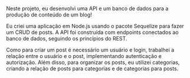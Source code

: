 Neste projeto, eu desenvolvi uma API e um banco de dados para a produção de conteúdo de um blog!

Eu criei uma aplicação em Node.js usando o pacote Sequelize para fazer um CRUD de posts. A API foi construída com endpoints conectados ao banco de dados, seguindo os princípios do REST.

Como para criar um post é necessário um usuário e login, trabalhei a relação entre o usuário e o post, implementando autenticação e autorização. Além disso, para organizar os posts, eu utilizei categorias, criando a relação de posts para categorias e de categorias para posts.